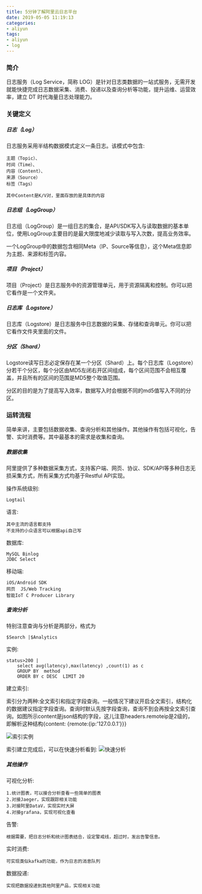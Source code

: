 ```yaml
---
title: 5分钟了解阿里云日志平台
date: 2019-05-05 11:19:13
categories:
- aliyun
tags:
- aliyun
- log
---
```


### 简介

日志服务（Log Service，简称 LOG）是针对日志类数据的一站式服务，无需开发就能快捷完成日志数据采集、消费、投递以及查询分析等功能，提升运维、运营效率，建立 DT 时代海量日志处理能力。

<!--more-->

### 关键定义

##### 日志（Log）

日志服务采用半结构数据模式定义一条日志。该模式中包含:
```
主题（Topic）、
时间（Time）、
内容（Content）、
来源（Source）
标签（Tags）

其中Content是K/V对，里面存放的是具体的内容
```

##### 日志组（LogGroup）

日志组（LogGroup）是一组日志的集合，是API/SDK写入与读取数据的基本单位，使用LogGroup主要目的是最大限度地减少读取与写入次数，提高业务效率。

一个LogGroup中的数据包含相同Meta（IP、Source等信息），这个Meta信息即为主题、来源和标签内容。

##### 项目（Project）

项目（Project）是日志服务中的资源管理单元，用于资源隔离和控制。你可以把它看作是一个文件夹。

##### 日志库（Logstore）

日志库（Logstore）是日志服务中日志数据的采集、存储和查询单元。你可以把它看作文件夹里面的文件。

##### 分区（Shard）

Logstore读写日志必定保存在某一个分区（Shard）上。每个日志库（Logstore）分若干个分区，每个分区由MD5左闭右开区间组成，每个区间范围不会相互覆盖，并且所有的区间的范围是MD5整个取值范围。

分区的目的是为了提高写入效率，数据写入时会根据不同的md5值写入不同的分区。


### 运转流程

简单来讲，主要包括数据收集、查询分析和其他操作。其他操作有包括可视化，告警、实时消费等。其中最基本的需求是收集和查询。

##### 数据收集

阿里提供了多种数据采集方式，支持客户端、网页、协议、SDK/API等多种日志无损采集方式，所有采集方式均基于Restful API实现。

操作系统级别:
```
Logtail 
```
语言:
```
其中主流的语言都支持
不支持的小众语言可以根据api自己写
```
数据库:
```
MySQL Binlog
JDBC Select 
```
移动端:
```
iOS/Android SDK
网页  JS/Web Tracking
智能IoT C Producer Library
```

##### 查询分析

特别注意查询与分析是两部分，格式为
```
$Search |$Analytics
```
实例:
```
status>200 |
    select avg(latency),max(latency) ,count(1) as c 
    GROUP BY  method  
    ORDER BY c DESC  LIMIT 20
```


建立索引:

索引分为两种:全文索引和指定字段查询。一般情况下建议开启全文索引，结构化的数据建议指定字段查询。查询时默认先按字段查询，查询不到会再按全文索引查询。如图所示content是json结构的字段，这儿注意headers.remoteip是2级的，即解析这种结构{content: {remote:{ip:'127.0.0.1'}}}

![索引实例](/images/alis/log_search_index1.png)

索引建立完成后，可以在快速分析看到:
![快速分析](/images/alis/log_search_index2.png)


##### 其他操作

可视化分析:
```
1.统计图表，可以接合分析查看一些简单的图表
2.对接Jaeger，实现跟踪相关功能
3.对接阿里DataV，实现实时大屏
4.对接grafana，实现可视化查看
```
告警:
```
根据需要，把日志分析和统计图表结合，设定警戒线，超过时，发出告警信息。
```
实时消费:
```
可实现类似kafka的功能，作为日志的消息队列
```
数据投递:
```
实现把数据投递到其他阿里产品，实现相关功能
```


